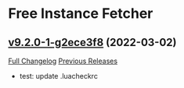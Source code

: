 # Free Instance Fetcher

## [v9.2.0-1-g2ece3f8](https://github.com/LiangYuxuan/FreeInstanceFetcher/tree/2ece3f8e7ca7b10318bafc1fe9596101b73d1943) (2022-03-02)
[Full Changelog](https://github.com/LiangYuxuan/FreeInstanceFetcher/compare/v9.2.0...2ece3f8e7ca7b10318bafc1fe9596101b73d1943) [Previous Releases](https://github.com/LiangYuxuan/FreeInstanceFetcher/releases)

- test: update .luacheckrc  
